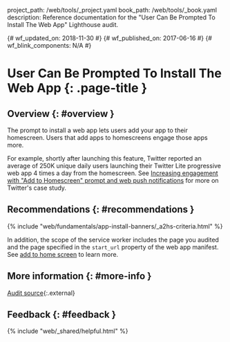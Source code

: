 project_path: /web/tools/_project.yaml book_path: /web/tools/_book.yaml description: Reference documentation for the "User Can Be Prompted To Install The Web App" Lighthouse audit.

{# wf_updated_on: 2018-11-30 #} {# wf_published_on: 2017-06-16 #} {# wf_blink_components: N/A #}

# User Can Be Prompted To Install The Web App {: .page-title }

## Overview {: #overview }

The prompt to install a web app lets users add your app to their homescreen. Users that add apps to homescreens engage those apps more.

For example, shortly after launching this feature, Twitter reported an average of 250K unique daily users launching their Twitter Lite progressive web app 4 times a day from the homescreen. See [Increasing engagement with "Add to Homescreen" prompt and web push notifications](/web/showcase/2017/twitter#increasing_engagement_with_add_to_homescreen_prompt_and_web_push_notifications) for more on Twitter's case study.

## Recommendations {: #recommendations }

{% include "web/fundamentals/app-install-banners/_a2hs-criteria.html" %}

In addition, the scope of the service worker includes the page you audited and the page specified in the `start_url` property of the web app manifest. See [add to home screen](/web/fundamentals/app-install-banners) to learn more.

## More information {: #more-info }

[Audit source](https://github.com/GoogleChrome/lighthouse/blob/master/lighthouse-core/audits/installable-manifest.js){:.external}

## Feedback {: #feedback }

{% include "web/_shared/helpful.html" %}